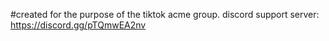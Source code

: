#created for the purpose of the tiktok acme group. </ba>
discord support server: https://discord.gg/pTQmwEA2nv
